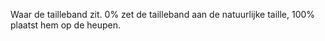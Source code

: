 
Waar de tailleband zit. 0% zet de tailleband aan de natuurlijke taille, 100% plaatst hem op de heupen.